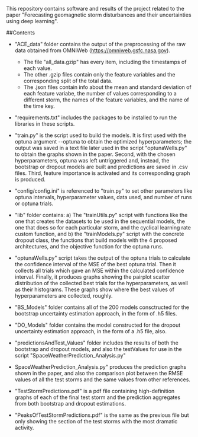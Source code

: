 This repository contains software and results of the project related to the paper "Forecasting geomagnetic storm disturbances and their uncertainties using deep learning".

##Contents
* "ACE_data" folder contains the output of the preprocessing of the raw data obtained from OMNIWeb (https://omniweb.gsfc.nasa.gov).
	* The file "all_data.gzip" has every item, including the timestamps of each value.
	* The other .gzip files contain only the feature variables and the corresponding split of the total data.
	* The .json files contain info about the mean and standard deviation of each feature variabe, the number of values corresponding to a different storm, the names of the feature variables, and the name of the time key.

* "requirements.txt" includes the packages to be installed to run the libraries in these scripts.
* "train.py" is the script used to build the models. It is first used with the optuna argument --optuna to obtain the optimized hyperparameters; the output was saved in a text file later used in the script "optunaWells.py" to obtain the graphs shown in the paper. Second, with the chosen hyperparameters, optuna was left untriggered and, instead, the bootstrap or dropout models are built and predictions are saved in .csv files. Third, feature importance is activated and its corresponding graph is produced.
* "config/config.ini" is referenced to "train.py" to set other parameters like optuna intervals, hyperparameter values, data used, and number of runs or optuna trials.
* "lib" folder contains: a) The "trainUtils.py" script with functions like the one that creates the datasets to be used in the sequential models, the one that does so for each particular storm, and the cyclical learning rate custom function, and b) the "trainModels.py" script with the concrete dropout class, the functions that build models with the 4 proposed architectures, and the objective function for the optuna runs.
* "optunaWells.py" script takes the output of the optuna trials to calculate the confidence interval of the MSE of the best optuna trial. Then it collects
all trials which gave an MSE within the calculated confidence interval. Finally, it produces graphs showing the pairplot scatter distribution of the collected best trials
for the hyperparameters, as well as their histograms. These graphs show where the best values of hyperparameters are collected, roughly.
* "BS_Models" folder contains all of the 200 models consctructed for the bootstrap uncertainty estimation approach, in the form of .h5 files.
* "DO_Models" folder contains the model constructed for the dropout uncertainty estimation approach, in the form of a .h5 file, also.
* "predictionsAndTest_Values" folder includes the results of both the bootstrap and dropout models, and also the testValues for use in the script "SpaceWeatherPrediction_Analysis.py"
* SpaceWeatherPrediction_Analysis.py" produces the prediction graphs shown in the paper, and also the comparison plot between the RMSE values of all the test storms and the same values from other references.
* "TestStormPredictions.pdf" is a pdf file containing high-definition graphs of each of the final test storm and the prediction aggregates from both bootstrap and dropout estimations.
* "PeaksOfTestStormPredictions.pdf" is the same as the previous file but only showing the section of the test storms with the most dramatic activity.
